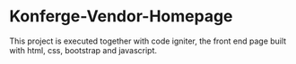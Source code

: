 # Konferge-Vendor-Homepage
This project is executed together with code igniter, the front end page built with html, css, bootstrap and javascript.
